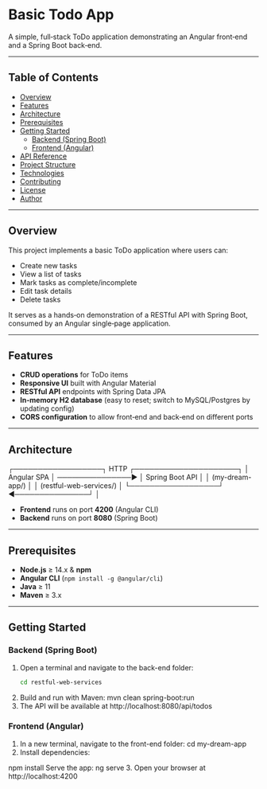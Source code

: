 
# Basic Todo App

A simple, full‑stack ToDo application demonstrating an Angular front‑end and a Spring Boot back‑end.

---

## Table of Contents

- [Overview](#overview)  
- [Features](#features)  
- [Architecture](#architecture)  
- [Prerequisites](#prerequisites)  
- [Getting Started](#getting-started)  
  - [Backend (Spring Boot)](#backend-spring-boot)  
  - [Frontend (Angular)](#frontend-angular)  
- [API Reference](#api-reference)  
- [Project Structure](#project-structure)  
- [Technologies](#technologies)  
- [Contributing](#contributing)  
- [License](#license)  
- [Author](#author)  

---

## Overview

This project implements a basic ToDo application where users can:

- Create new tasks  
- View a list of tasks  
- Mark tasks as complete/incomplete  
- Edit task details  
- Delete tasks  

It serves as a hands‑on demonstration of a RESTful API with Spring Boot, consumed by an Angular single‑page application.

---

## Features

- **CRUD operations** for ToDo items  
- **Responsive UI** built with Angular Material  
- **RESTful API** endpoints with Spring Data JPA  
- **In‑memory H2 database** (easy to reset; switch to MySQL/Postgres by updating config)  
- **CORS configuration** to allow front‑end and back‑end on different ports  

---

## Architecture

┌──────────────────┐ HTTP ┌─────────────────────┐
│ Angular SPA │ ───────────────▶ │ Spring Boot API │
│ (my-dream-app/) │ │ (restful-web-services/) │
└──────────────────┘ ◀───────────────┘ │


- **Frontend** runs on port **4200** (Angular CLI)  
- **Backend** runs on port **8080** (Spring Boot)  

---

## Prerequisites

- **Node.js** ≥ 14.x & **npm**  
- **Angular CLI** (`npm install -g @angular/cli`)  
- **Java** ≥ 11  
- **Maven** ≥ 3.x  

---

## Getting Started

### Backend (Spring Boot)

1. Open a terminal and navigate to the back-end folder:  
   ```bash
   cd restful-web-services
2. Build and run with Maven:
  mvn clean spring-boot:run
3. The API will be available at http://localhost:8080/api/todos

### Frontend (Angular)
1. In a new terminal, navigate to the front-end folder:
  cd my-dream-app
2. Install dependencies:
  
  npm install
  Serve the app:
    ng serve
3. Open your browser at http://localhost:4200


